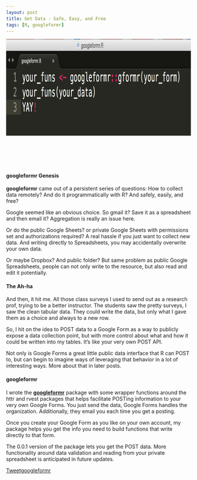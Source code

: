 ```yaml
---
layout: post
title: Get Data - Safe, Easy, and Free
tags: [R, googleformr]
---
```



<div  style="max-width: 1020px; max-height: 263px; padding-bottom: 15.8%;">



<img src="/images/googleformr_signpost.png"   width="1020" height="263">

</div>

#### googleformr Genesis 

**googleformr** came out of a persistent series of questions: How to
collect data remotely? And do it programmatically with R? And safely,
easily, and free?

Google seemed like an obvious choice. So gmail it? Save it as a
spreadsheet and then email it? Aggregation is really an issue here.

Or do the public Google Sheets? or private Google Sheets with
permissions set and authorizations required? A real hassle if you just
want to collect new data. And writing directly to Spreadsheets, you may
accidentally overwrite your own data.

Or maybe Dropbox? And public folder? But same problem as public Google
Spreadsheets, people can not only write to the resource, but also read
and edit it potentially.

#### The Ah-ha 

And then, it hit me. All those class surveys I used to send out as a
research prof, trying to be a better instructor. The students saw the
pretty surveys, I saw the clean tabular data. They could write the data,
but only what I gave them as a choice and always to a new row.

So, I hit on the idea to POST data to a Google Form as a way to publicly
expose a data collection point, but with more control about what and how
it could be written into my tables. It’s like your very own POST API.

Not only is Google Forms a great little public data interface that R can
POST to, but can begin to imagine ways of leveraging that behavior in a
lot of interesting ways. More about that in later posts.

#### googleformr 

I wrote the
[**googleformr**](https://github.com/data-steve/googleformr) 
package with some wrapper functions around the httr and rvest packages
that helps facilitate POSTing information to your very own Google Forms.
You just send the data, Google Forms handles the organization.
Additionally, they email you each time you get a posting.

Once you create your Google Form as you like on your own account, my
package helps you get the info you need to build functions that write
directly to that form.

The 0.0.1 version of the package lets you get the POST data. More
functionality around data validation and reading from your private
spreadsheet is anticipated in future updates.

<script>!function(d,s,id){var js,fjs=d.getElementsByTagName(s)[0],p=/^http:/.test(d.location)?'http':'https';if(!d.getElementById(id)){js=d.createElement(s);js.id=id;js.src=p+'://platform.twitter.com/widgets.js';fjs.parentNode.insertBefore(js,fjs);}}(document, 'script', 'twitter-wjs');</script> <a href="https://twitter.com/share" class="twitter-share-button" data-via="data_steve" data-size="large" data-hashtags="rstats,datascience, googleapps" data-dnt="true">Tweet</a><a class="github-button" href="https://github.com/data-steve/googleformr" data-icon="octicon-star" data-style="mega" aria-label="Star data-steve/googleformr on GitHub">googleformr</a> 
<script async defer id="github-bjs" src="https://buttons.github.io/buttons.js"></script>
